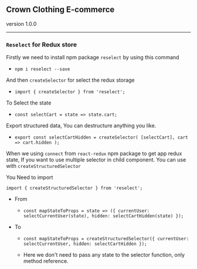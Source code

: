 ## Crown Clothing E-commerce
version 1.0.0

---

### `Reselect` for Redux store
Firstly we need to install npm package `reselect` by using this command 

- `npm i reselect --save`     

And then `createSelector` for select the redux storage

- `import { createSelector } from 'reselect';`

To Select the state

- `const selectCart = state => state.cart;`

Export structured data, You can destructure anything you like.
- `export const selectCartHidden = createSelector(
    [selectCart],
    cart => cart.hidden
);`

When we using `connect` from `react-redux` npm package to get app redux state, If you want to use multiple selector in child component. You can use with `createStructuredSelector`

You Need to import

`import { createStructuredSelector } from 'reselect';`

- From
    - `const mapStateToProps = state => ({
            currentUser: selectCurrentUser(state),
            hidden: selectCartHidden(state)
    });`

- To
    - `const mapStateToProps = createStructuredSelector({
    currentUser: selectCurrentUser,
    hidden: selectCartHidden
});`

    - Here we don't need to pass any state to the selector function, only method reference.


